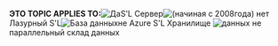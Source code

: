 <Token>**ЭТО TOPIC APPLIES TO:**![Да](media/yes-icon.png)S'L Сервер![(начиная с 2008](media/no-icon.png)года) нет Лазурный S'L![База данных](media/no-icon.png)не Azure S'L Хранилище ![данных не](media/no-icon.png)параллельный склад данных</Token>
